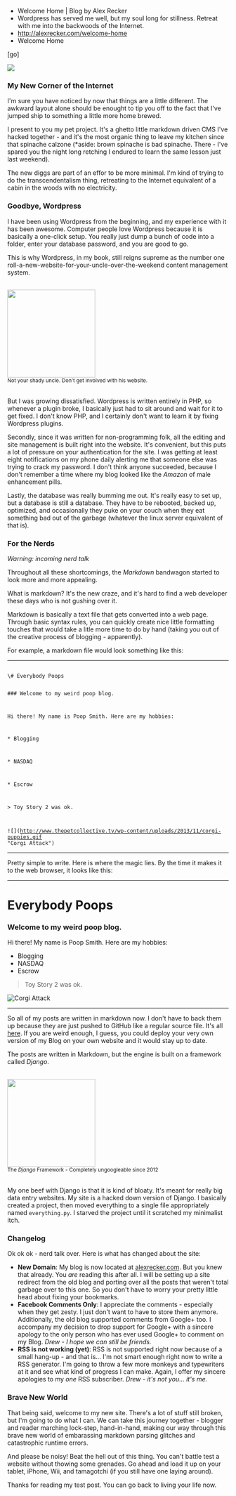 * Welcome Home | Blog by Alex Recker
* Wordpress has served me well, but my soul long for stillness.  Retreat with me into the backwoods of the Internet.
* http://alexrecker.com/welcome-home
* Welcome Home

[go]

![](http://www.agaritacreek.com/_Images/content/cabin-banner.jpg)

### My New Corner of the Internet
I'm sure you have noticed by now that things are a little different.  The awkward layout alone should be enought to tip you off to the fact that I've jumped ship to something a little more home brewed.

I present to you my pet project.  It's a ghetto little markdown driven CMS I've hacked together - and it's the most organic thing to leave my kitchen since that spinache calzone (*aside: brown spinache is bad spinache.  There - I've spared you the night long retching I endured to learn the same lesson just last weekend).

The new diggs are part of an effor to be more minimal.  I'm kind of trying to do the transcendentalism thing, retreating to the Internet equivalent of a cabin in the woods with no electricity.

### Goodbye, Wordpress
I have been using Wordpress from the beginning, and my experience with it has been awesome.  Computer people love Wordpress because it is basically a one-click setup.  You really just dump a bunch of code into a folder, enter your database password, and you are good to go.

This is why Wordpress, in my book, still reigns supreme as the number one roll-a-new-website-for-your-uncle-over-the-weekend content management system.

<br/>
<div class="row text-center">
<img src="http://2.bp.blogspot.com/-0Xm6_Mhp16I/TcenBY6X2vI/AAAAAAAAAJg/tZuwBK1RiWE/s1600/pedo-smile.png" height="200"/>
<br>
<small>Not your shady uncle.  Don't get involved with his website.</small>
<br/><br/>
</div>


But I was growing dissatisfied.  Wordpress is written entirely in PHP, so whenever a plugin broke, I basically just had to sit around and wait for it to get fixed.  I don't know PHP, and I certainly don't want to learn it by fixing Wordpress plugins.

Secondly, since it was written for non-programming folk, all the editing and site management is built right into the website.  It's convenient, but this puts a lot of pressure on your authentication for the site.  I was getting at least eight notifications on my phone daily alerting me that someone else was trying to crack my password.  I don't think anyone succeeded, because I don't remember a time where my blog looked like the *Amazon* of male enhancement pills.

Lastly, the database was really bumming me out.  It's really easy to set up, but a database is still a database.  They have to be rebooted, backed up, optimized, and occasionally they puke on your couch when they eat something bad out of the garbage (whatever the linux server equivalent of that is).


### For the Nerds
*Warning: incoming nerd talk*

Throughout all these shortcomings, the *Markdown* bandwagon started to look more and more appealing.

What is markdown?  It's the new craze, and it's hard to find a web developer these days who is not gushing over it.

Markdown is basically a text file that gets converted into a web page.  Through basic syntax rules, you can quickly create nice little formatting touches that would take a litle more time to do by hand (taking you out of the creative process of blogging - apparently).

For example, a markdown file would look something like this:
<hr>

<code>
\# Everybody Poops

\### Welcome to my weird poop blog.

Hi there!  My name is Poop Smith.  Here are my hobbies:

\* Blogging

\* NASDAQ

\* Escrow
<br>

\> Toy Story 2 was ok.

\!\[\]\(http://www.thepetcollective.tv/wp-content/uploads/2013/11/corgi-puppies.gif "Corgi Attack"\)
</code>


<hr>
Pretty simple to write.  Here is where the magic lies.  By the time it makes it to the web browser, it looks like this:

<hr>

# Everybody Poops

### Welcome to my weird poop blog.
Hi there!  My name is Poop Smith.  Here are my hobbies:

* Blogging
* NASDAQ
* Escrow

> Toy Story 2 was ok.

![](http://www.thepetcollective.tv/wp-content/uploads/2013/11/corgi-puppies.gif "Corgi Attack")

<hr>

So all of my posts are written in markdown now.  I don't have to back them up because they are just pushed to GitHub like a regular source file.  It's all [here](http://github.com/arecker/Blog).  If you are weird enough, I guess, you could deploy your very own version of my Blog on your own website and it would stay up to date.

The posts are written in Markdown, but the engine is built on a framework called *Django*.

<br/>
<div class="row text-center">
<img src="http://content.internetvideoarchive.com/content/photos/7244/645091_149.jpg" height="200"/>
<br>
<small>The <em>Django</em> Framework - Completely ungoogleable since 2012</small>
<br/><br/>
</div>


My one beef with Django is that it is kind of bloaty.  It's meant for really big data entry websites.  My site is a hacked down version of Django.  I basically created a project, then moved everything to a single file appropriately named ```everything.py```.  I starved the project until it scratched my minimalist itch.


### Changelog
Ok ok ok - nerd talk over.  Here is what has changed about the site:

* **New Domain**: My blog is now located at [alexrecker.com](http://alexrecker.com).  But you knew that already.  You *are* reading this after all.  I will be setting up a site redirect from the old blog and porting over all the posts that weren't total garbage over to this one.  So you don't have to worry your pretty little head about fixing your bookmarks.
* **Facebook Comments Only**: I appreciate the comments - especially when they get zesty.  I just don't want to have to store them anymore.  Additionally, the old blog supported comments from Google+ too.  I accompany my decision to drop support for Google+ with a sincere apology to the only person who has ever used Google+ to comment on my Blog.  *Drew - I hope we can still be friends.*
* **RSS is not working (yet)**: RSS is not supported right now because of a small hang-up - and that is... I'm not smart enough right now to write a RSS generator.  I'm going to throw a few more monkeys and typewriters at it and see what kind of progress I can make.  Again, I offer my sincere apologies to my *one* RSS subscriber.  *Drew - it's not you... it's me.*


### Brave New World
That being said, welcome to my new site.  There's a lot of stuff still broken, but I'm going to do what I can.  We can take this journey together - blogger and reader marching lock-step, hand-in-hand, making our way through this brave new world of embarassing markdown parsing glitches and catastrophic runtime errors.

And please be noisy!  Beat the hell out of this thing.  You can't battle test a website without thowing some grenades.  Go ahead and load it up on your tablet, iPhone, Wii, and tamagotchi (if you still have one laying around).

Thanks for reading my test post.  You can go back to living your life now.
